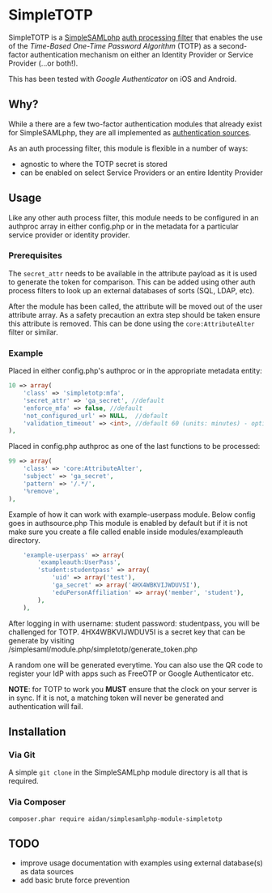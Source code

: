 SimpleTOTP
==========
SimpleTOTP is a [SimpleSAMLphp](https://simplesamlphp.org/) [auth processing filter](https://simplesamlphp.org/docs/stable/simplesamlphp-authproc) that enables the use of the *Time-Based One-Time Password Algorithm* (TOTP) as a second-factor authentication mechanism on either an Identity Provider or Service Provider (...or both!).

This has been tested with *Google Authenticator* on iOS and Android.

Why?
---
While a there are a few two-factor authentication modules that already exist for SimpleSAMLphp, they are all implemented as [authentication sources](https://simplesamlphp.org/docs/stable/simplesamlphp-authsource).

As an auth processing filter, this module is flexible in a number of ways:

* agnostic to where the TOTP secret is stored
* can be enabled on select Service Providers or an entire Identity Provider

Usage
-----
Like any other auth process filter, this module needs to be configured in an authproc array in either config.php or in the metadata for a particular service provider or identity provider.

### Prerequisites

The ```secret_attr``` needs to be available in the attribute payload as it is used to generate the token for comparison.  This can be added using other auth process filters to look up an external databases of sorts (SQL, LDAP, etc).

After the module has been called, the attribute will be moved out of the user attribute array.  As a safety precaution an extra step should be taken ensure this attribute is removed.  This can be done using the ```core:AttributeAlter``` filter or similar.

### Example

Placed in either config.php's authproc or in the appropriate metadata entity:
```php
10 => array(
	'class' => 'simpletotp:mfa',
	'secret_attr' => 'ga_secret', //default
	'enforce_mfa' => false, //default
	'not_configured_url' => NULL,  //default
	'validation_timeout' => <int>, //default 60 (units: minutes) - optional timeout value for re-validation
),
```

Placed in config.php authproc as one of the last functions to be processed:

```php
99 => array(
	'class' => 'core:AttributeAlter',
	'subject' => 'ga_secret',
	'pattern' => '/.*/',
	'%remove',
),
```

Example of how it can work with example-userpass module. Below config goes in authsource.php
This module is enabled by default but if it is not make sure you create a file called enable
inside modules/exampleauth directory.

```php
	'example-userpass' => array(
		'exampleauth:UserPass',
		'student:studentpass' => array(
			'uid' => array('test'),
			'ga_secret' => array('4HX4WBKVIJWDUV5I'),
			'eduPersonAffiliation' => array('member', 'student'),
		),
	),
```

After logging in with username: student password: studentpass, you will be challenged for TOTP.
4HX4WBKVIJWDUV5I is a secret key that can be generate by visiting /simplesaml/module.php/simpletotp/generate_token.php

A random one will be generated everytime. You can also use the QR code to register your IdP with apps such as FreeOTP
or Google Authenticator etc.


**NOTE**: for TOTP to work you **MUST** ensure that the clock on your server is in sync.  If it is not, a matching token will never be generated and authentication will fail.

Installation
------------
### Via Git
A simple ```git clone``` in the SimpleSAMLphp module directory is all that is required.
### Via Composer
```composer.phar require aidan/simplesamlphp-module-simpletotp```

TODO
----
* improve usage documentation with examples using external database(s) as data sources
* add basic brute force prevention
